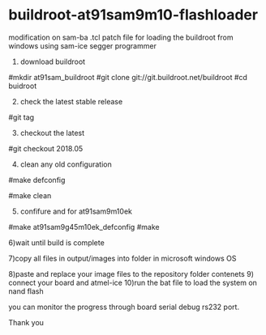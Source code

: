 # buildroot-at91sam9m10-flashloader
modification on sam-ba .tcl patch file for loading the buildroot from windows using sam-ice segger programmer

1) download buildroot

#mkdir at91sam_buildroot
#git clone git://git.buildroot.net/buildroot
#cd buidroot

2)  check the latest stable release

#git tag

3) checkout the latest

#git checkout 2018.05

4) clean any old configuration

#make defconfig

#make clean

5) confifure and for at91sam9m10ek

#make at91sam9g45m10ek_defconfig
#make

6)wait until build is complete

7)copy all files in output/images into folder in microsoft windows OS

8)paste and replace your image files to the repository folder contenets
9) connect your board and atmel-ice
10)run the bat file to load the system on nand flash

you can monitor the progress through board serial debug rs232 port.

Thank you
